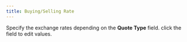 ```yaml
---
title: Buying/Selling Rate
---
```



Specify the exchange rates depending on the **Quote Type** field. click the field to edit values.
